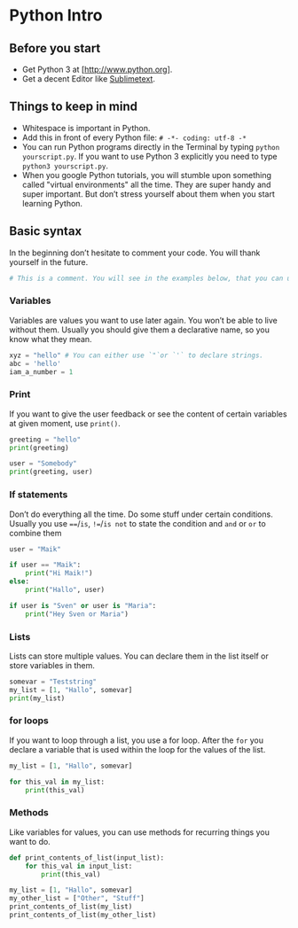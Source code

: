 # Python Intro

## Before you start
* Get Python 3 at [http://www.python.org].
* Get a decent Editor like [Sublimetext](https://www.sublimetext.com/).

## Things to keep in mind
* Whitespace is important in Python.
* Add this in front of every Python file: `# -*- coding: utf-8 -*`
* You can run Python programs directly in the Terminal by typing `python yourscript.py`. If you want to use Python 3 explicitly you need to type `python3 yourscript.py`.
* When you google Python tutorials, you will stumble upon something called "virtual environments" all the time. They are super handy and super important. But don’t stress yourself about them when you start learning Python.

## Basic syntax

In the beginning don’t hesitate to comment your code. You will thank yourself in the future.

```python
# This is a comment. You will see in the examples below, that you can use them inline.
```

### Variables
Variables are values you want to use later again. You won’t be able to live without them. Usually you should give them a declarative name, so you know what they mean.

```python
xyz = "hello" # You can either use `"`or `'` to declare strings.
abc = 'hello'
iam_a_number = 1
```

### Print
If you want to give the user feedback or see the content of certain variables at given moment, use `print()`.

```python
greeting = "hello"
print(greeting)

user = "Somebody"
print(greeting, user)
```

### If statements
Don’t do everything all the time. Do some stuff under certain conditions. Usually you use `==`/`is`, `!=`/`is not` to state the condition and `and` or `or` to combine them

```python
user = "Maik"

if user == "Maik":
    print("Hi Maik!")
else:
    print("Hallo", user)

if user is "Sven" or user is "Maria":
    print("Hey Sven or Maria")
```

### Lists
Lists can store multiple values. You can declare them in the list itself or store variables in them.

```python
somevar = "Teststring"
my_list = [1, "Hallo", somevar]
print(my_list)
```

### for loops
If you want to loop through a list, you use a for loop. After the `for` you declare a variable that is used within the loop for the values of the list.

```python
my_list = [1, "Hallo", somevar]

for this_val in my_list:
    print(this_val)
```

### Methods
Like variables for values, you can use methods for recurring things you want to do.

```python
def print_contents_of_list(input_list):
    for this_val in input_list:
        print(this_val)

my_list = [1, "Hallo", somevar]
my_other_list = ["Other", "Stuff"]
print_contents_of_list(my_list)
print_contents_of_list(my_other_list)
```